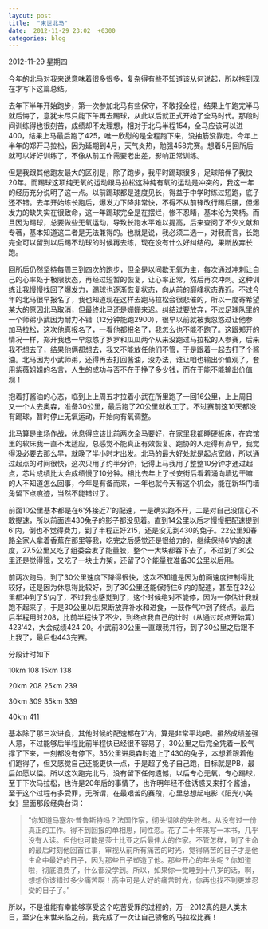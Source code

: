 ```yaml
---
layout: post
title:  "末世北马"
date:  2012-11-29 23:02  +0300
categories: blog
---
```


2012-11-29 星期四

今年的北马对我来说意味着很多很多，复杂得有些不知道该从何说起，所以拖到现在才写下这篇总结。

去年下半年开始跑步，第一次参加北马有些保守，不敢报全程，结果上午跑完半马就后悔了，意犹未尽只能下午再去踢球，从此以后就正式开始了全马时代。那段时间训练得也很刻苦，成绩却不太理想，相对于北马半程154，全马应该可以进400，结果上马最后跑了425，唯一欣慰的是全程跑下来，没抽筋没靠走。今年上半年的郑开马拉松，因为延期到4月，天气炎热，勉强458完赛。想着5月回所后就可以好好训练了，不像从前工作需要老出差，影响正常训练。

但是我跟其他跑友最大的区别是，除了跑步，我平时踢球很多，足球陪伴了我快20年。而踢球这项纯无氧的运动跟马拉松这种纯有氧的运动是冲突的，我这一年的经历充分说明了这一点。以前踢球都是速度见长，得益于中学时练过短跑，底子还不错。去年开始练长跑后，爆发力下降非常快，不得不从前锋改行踢后腰，但爆发力的缺失实在很致命，这一年踢球完全是在摆烂，惨不忍睹，基本沦为笑柄。而且因为踢球，总要做些无氧运动，导致长跑水平难以提高，后来查阅了不少文献和专著，基本知道这二者是无法兼得的。也就是说，我必须二选一，对我而言，长跑完全可以留到以后踢不动球的时候再去练，现在没有什么好纠结的，果断放弃长跑。

回所后仍然坚持每周三到四次的跑步，但全是以间歇无氧为主，每次通过冲刺让自己的心率处于极限状态，再经过短暂的恢复，让心率正常，然后再次冲刺。这种训练让我慢慢找回了爆发力，踢球也逐渐恢复状态，向从前的巅峰状态靠近。不过今年的北马很早报名了，我也知道现在这样去跑马拉松会很悲催的，所以一度寄希望某大的原因北马取消，但最终北马还是姗姗来迟。纠结过要放弃，不过足球队里的一个师弟小武因为耐力不错（12分钟能跑2900），很早以前就被我忽悠过让他参加马拉松，这次他真报名了，一看他都报名了，我怎么也不能不跑了。这跟郑开的情况一样，郑开我也一早忽悠了罗罗和瓜瓜两个从来没跑过马拉松的人参赛，后来我不想去了，结果他俩都想去，我又不能放任他们不管，于是跟着一起去打了个酱油。北马因为小武师弟，还得再去打回酱油，没办法，谁让咱也输出价值观了，套用紫薇姐姐的名言，人生的成功与否不在于挣了多少钱，而在于能不能输出价值观！

抱着打酱油的心态，临到上上周五才拉着小武在所里跑了一回16公里，上上周日又一个人去奥森，准备30公里，最后跑了20公里就收工了。不过赛前这10天都没有踢球，暂时停止无氧运动，开始向有氧调整。

北马算是主场作战，休息得应该比前两次全马要好，在家里我都睡硬板床，在宾馆里的软床我一直不太适应，总感觉不能真正有效恢复。跑协的人走得有点早，我觉得没必要去那么早，就晚了半小时才出发。北马的最大好处就是起点宽敞，所以通过起点的时间很快，这次只用了约半分钟，记得上马我用了整整10分钟才通过起点，芯片成绩比大会成绩慢了10分钟。相比去年上了长安街后看着涌向墙边干嘛的人不知道怎么回事，今年是有备而来，一年也就今天有这个机会，能在新华门墙角留下点痕迹，当然不能错过了。

前面10公里基本都是在6'外接近7'的配速，一是确实跑不开，二是对自己没信心不敢提速，所以前面连430兔子的影子都没见着。直到14公里以后才慢慢把配速提到6'内，倒也不觉得费力，到了半程正好215，还是没见到430的兔子。22公里知春路全家人拿着香蕉在那里等我，吃完之后感觉还是很给力的，继续保持6'内的速度，27.5公里又吃了组委会发了能量胶，整个一大块都吞下去了，不过到了30公里还是觉得饿，又吃了一块士力架，还留了3个能量胶准备30公里以后用。

前两次跑马，到了30公里速度下降得很快，这次不知道是因为前面速度控制得比较好，还是因为休息得比较好，到了30公里还能保持住6'内的配速，甚至在32公里都冲到了5'内了，不过我也感觉到了，这个时候绝对不能停，因为一停估计我就跑不起来了，于是30公里以后果断放弃补水和进食，一鼓作气冲到了终点。最后后半程用时208，比前半程快了不少，到终点我自己的计时（从通过起点开始算）423'42，大会成绩424'20。小武前30公里一直跟我并行，到了30公里之后跟不上我了，最后也443完赛。

分段计时如下

10km 108  15km 138

20km 208  25km 239

30km 309  35km 339

40km 411

基本除了那三次进食，其他时候的配速都在7'内，算是非常平均吧。虽然成绩差强人意，不过能够后半程比前半程快已经很不容易了，30公里之后完全凭着一股气撑了下来，一刻都没有停下。35公里进奥森时追上了430的兔子，本想着跟着他们跑得了，但又感觉自己还能更快一点，于是超了兔子自己跑，目标就是PB，最后如愿以偿。所以这次跑完北马，没有留下任何遗憾，以后专心无氧，专心踢球，至于下次马拉松，也许是20年后的事情了，也许明年经不住诱惑又来打个酱油，至于这个过程有多受罪，无所谓，在最艰苦的赛段，心里总想起电影《阳光小美女》里面那段经典台词：

>”你知道马塞尔·普鲁斯特吗？法国作家，彻头彻脑的失败者。从没有过一份真正的工作。得不到回报的单相思，同性恋。花了二十年来写一本书，几乎没有人读。但他也可能是莎士比亚之后最伟大的作家。不管怎样，到了生命的最后时刻他回首往事，审视从前所有痛苦的时光，觉得痛苦的日子才是他生命中最好的日子，因为那些日子塑造了他。那些开心的年头呢？你知道啦，彻底浪费了，什么都没学到。所以，如果你一觉睡到十八岁的话，啊，想想你该错过多少痛苦啊！高中可是大好的痛苦时光，你再也找不到更难忍受的日子了。”

所以，不是谁能有幸能够享受这个吃苦受罪的过程的，万一2012真的是人类末日，至少在末世来临之前，我完成了一次让自己骄傲的马拉松比赛！
